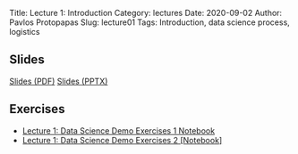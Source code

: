 Title: Lecture 1: Introduction
Category: lectures
Date: 2020-09-02
Author: Pavlos Protopapas
Slug: lecture01
Tags: Introduction, data science process, logistics 


## Slides
[Slides (PDF)]({attach}slides/Lecture1_Introduction.pdf)
[Slides (PPTX)]({attach}slides/Lecture1_Introduction.pptx)

## Exercises
- [Lecture 1: Data Science Demo Exercises 1 Notebook]({filename}notebook/hubway-part-1.ipynb)
- [Lecture 1: Data Science Demo Exercises 2 [Notebook]]({filename}notebook/hubway-part-2.ipynb)